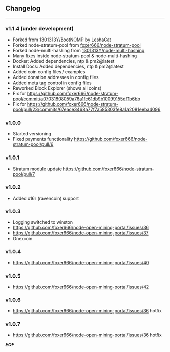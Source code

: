 ## Changelog

-------

### v1.1.4 (under development)
* Forked from [1301313Y/BootNOMP](https://github.com/1301313Y/BootNOMP) by [LeshaCat](https://github.com/leshacat)
* Forked node-stratum-pool from [foxer666/node-stratum-pool](https://github.com/foxer666/node-stratum-pool)
* Forked node-multi-hashing from [1301313Y/node-multi-hashing](https://github.com/1301313Y/node-multi-hashing)
* Many fixes inside node-stratum-pool & node-multi-hashing
* Docker: Added dependencies, ntp & pm2@latest
* Install Docs: Added dependencies, ntp & pm2@latest
* Added coin config files / examples
* Added donation addresses in config files
* Added meta tag control in config files
* Reworked Block Explorer (shows all coins)
* Fix for https://github.com/foxer666/node-stratum-pool/commit/a07031808059a76a1fc61db9b10099155df1b6bb
* Fix for https://github.com/foxer666/node-stratum-pool/pull/23/commits/67eace3468a77f7a585303fe8a1a2081eeba4096

### v1.0.0
* Started versioning
* Fixed payments functionality https://github.com/foxer666/node-stratum-pool/pull/6

### v1.0.1
* Stratum module update https://github.com/foxer666/node-stratum-pool/pull/7

### v1.0.2
* Added x16r (ravencoin) support

### v1.0.3
* Logging switched to winston
* https://github.com/foxer666/node-open-mining-portal/issues/36
* https://github.com/foxer666/node-open-mining-portal/issues/37
* Onexcoin

### v1.0.4
* https://github.com/foxer666/node-open-mining-portal/issues/40

### v1.0.5
* https://github.com/foxer666/node-open-mining-portal/issues/42

### v1.0.6
* https://github.com/foxer666/node-open-mining-portal/issues/36 hotfix

### v1.0.7
* https://github.com/foxer666/node-open-mining-portal/issues/36 hotfix

***EOF***
